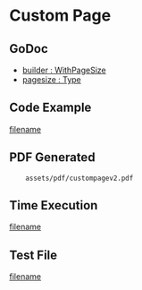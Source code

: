 # Custom Page

## GoDoc
* [builder : WithPageSize](https://pkg.go.dev/github.com/flanksource/maroto/v2/pkg/config#CfgBuilder.WithPageSize)
* [pagesize : Type](https://pkg.go.dev/github.com/flanksource/maroto/v2/pkg/consts/pagesize)

## Code Example
[filename](../../assets/examples/custompage/v2/main.go ':include :type=code')

## PDF Generated
```pdf
	assets/pdf/custompagev2.pdf
```
## Time Execution
[filename](../../assets/text/custompagev2.txt  ':include :type=code')

## Test File
[filename](https://raw.githubusercontent.com/johnfercher/maroto/master/test/maroto/examples/custompage.json  ':include :type=code')

